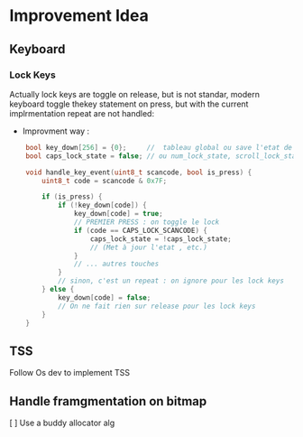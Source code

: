# Improvement Idea

## Keyboard

### Lock Keys

Actually lock keys are toggle on release, but is not standar, modern keyboard toggle thekey statement
on press, but with the current implrmentation repeat are not handled:

<!-- * [0x3A] = { "Caps Lock",    KEY_PRESS  }, -->
<!-- * [0x45] = { "Num Lock",     KEY_PRESS  }, -->
<!-- * [0x46] = { "Scroll Lock",  KEY_PRESS  }, -->
<!-- * [0xBA] = { "Caps Lock",    KEY_RELEASE }, -->
<!-- * [0xC5] = { "Num Lock",     KEY_RELEASE }, -->
<!-- * [0xC6] = { "Scroll Lock",  KEY_RELEASE }, -->
- Improvment way :

```c
    bool key_down[256] = {0};     //  tableau global ou save l'etat de chaque touche
    bool caps_lock_state = false; // ou num_lock_state, scroll_lock_state, etc.

    void handle_key_event(uint8_t scancode, bool is_press) {
        uint8_t code = scancode & 0x7F;

        if (is_press) {
            if (!key_down[code]) {
                key_down[code] = true;
                // PREMIER PRESS : on toggle le lock
                if (code == CAPS_LOCK_SCANCODE) {
                    caps_lock_state = !caps_lock_state;
                    // (Met à jour l'etat , etc.)
                }
                // ... autres touches
            }
            // sinon, c'est un repeat : on ignore pour les lock keys
        } else {
            key_down[code] = false;
            // On ne fait rien sur release pour les lock keys
        }
    }
```

## TSS

Follow Os dev to implement TSS

## Handle framgmentation on bitmap

[ ] Use a buddy allocator alg